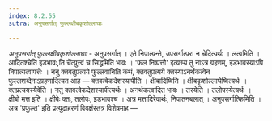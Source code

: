 ```yaml
---
index: 8.2.55
sutra: अनुपसर्गात् फुल्लक्षीबकृशोल्लाघाः

---
```

_अनुपसर्गात् फुल्लक्षीबकृशोल्लाघाः_ - अनुपसर्गात् । एते निपात्यन्ते, उपसर्गात्परा न चेदित्यर्थः । लत्वमिति ।आदितश्चे॑ति इडभावः,ति चे॑त्युत्त्वं च सिद्धमिति भावः । 'फल निष्पत्तौ' इत्यस्य तु नाऽत्र ग्रहणम्, इडभावस्याऽपि निपात्यत्वापत्तेः । ननु क्तवतुप्रत्यये फुल्लवानिति कथं, क्तवतुप्रत्यये क्तस्याऽनर्थकत्वेन फुल्लशब्देनाऽग्रहणादित्यत आह —  क्तवत्वेकदेशस्यापीति । क्षीबादिष्विति । क्षीबकृशोल्लाघेष्वित्यर्थः । क्तप्रत्ययस्यैवेति । नतु क्तवत्वेकदेशस्यापीत्यर्थः । अनर्थकत्वादित भावः । तस्येति । तलोपस्येत्यर्थः । क्षीबो मत्त इति । क्षीबेः क्तः, तलोपः, इडभावश्च । अत्र मत्तादिरेवार्थः, निपातनबलात् । अनुपसर्गात्किमिति । अत्र 'प्रफुल्त' इति प्रत्युदाहरणं विवक्षंस्तत्र विशेषमाह — 